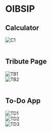 # OIBSIP
## Calculator<br>
![C1](https://github.com/chathuryasri1912/OIBSIP/assets/128734435/0e1893bc-3016-4674-92f4-67f195d279bf)
<br>
<br>
## Tribute Page<br>
![TB1](https://github.com/chathuryasri1912/OIBSIP/assets/128734435/9f292662-c73e-4699-a2f6-cb7738ea5bb8)
<br>
![TB2](https://github.com/chathuryasri1912/OIBSIP/assets/128734435/6631bd12-5dff-4847-82e1-affad4134bf3)
<br>
<br>
## To-Do App<br>
![TD1](https://github.com/chathuryasri1912/OIBSIP/assets/128734435/76a98df4-5225-4a44-a694-eac428aaac3a)
<br>
![TD2](https://github.com/chathuryasri1912/OIBSIP/assets/128734435/112a07ab-ce22-48fd-93e9-ec47fa46f86f)
<br>
![TD3](https://github.com/chathuryasri1912/OIBSIP/assets/128734435/1e1d3ab7-3db1-4891-af86-fed49d7ed404)
